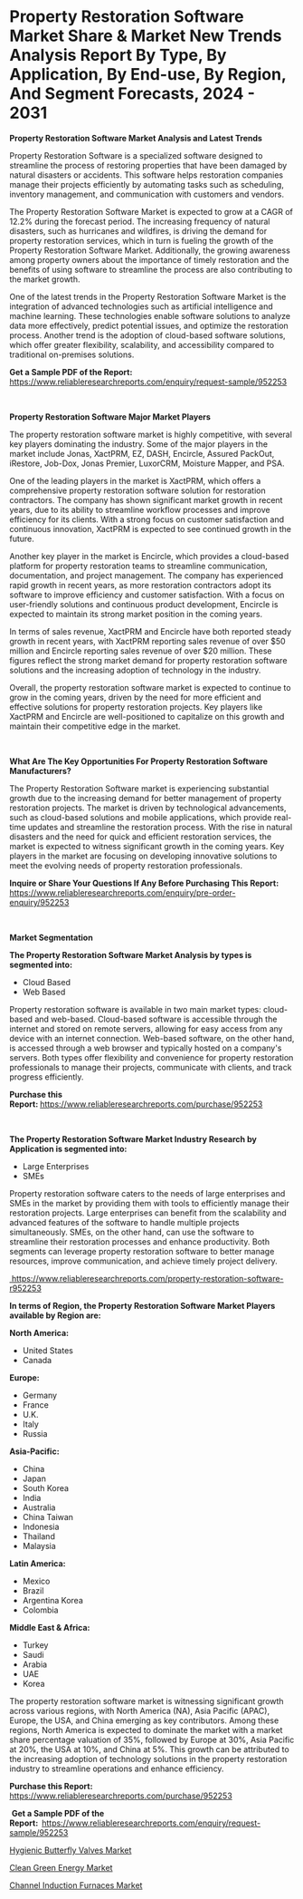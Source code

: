 <p><h1>Property Restoration Software Market Share & Market New Trends Analysis Report By Type, By Application, By End-use, By Region, And Segment Forecasts, 2024 - 2031</h1></p><p><strong>Property Restoration Software Market Analysis and Latest Trends</strong></p>
<p><p>Property Restoration Software is a specialized software designed to streamline the process of restoring properties that have been damaged by natural disasters or accidents. This software helps restoration companies manage their projects efficiently by automating tasks such as scheduling, inventory management, and communication with customers and vendors.</p><p>The Property Restoration Software Market is expected to grow at a CAGR of 12.2% during the forecast period. The increasing frequency of natural disasters, such as hurricanes and wildfires, is driving the demand for property restoration services, which in turn is fueling the growth of the Property Restoration Software Market. Additionally, the growing awareness among property owners about the importance of timely restoration and the benefits of using software to streamline the process are also contributing to the market growth.</p><p>One of the latest trends in the Property Restoration Software Market is the integration of advanced technologies such as artificial intelligence and machine learning. These technologies enable software solutions to analyze data more effectively, predict potential issues, and optimize the restoration process. Another trend is the adoption of cloud-based software solutions, which offer greater flexibility, scalability, and accessibility compared to traditional on-premises solutions.</p></p>
<p><strong>Get a Sample PDF of the Report:&nbsp;</strong> <a href="https://www.reliableresearchreports.com/enquiry/request-sample/952253">https://www.reliableresearchreports.com/enquiry/request-sample/952253</a></p>
<p>&nbsp;</p>
<p><strong>Property Restoration Software Major Market Players</strong></p>
<p><p>The property restoration software market is highly competitive, with several key players dominating the industry. Some of the major players in the market include Jonas, XactPRM, EZ, DASH, Encircle, Assured PackOut, iRestore, Job-Dox, Jonas Premier, LuxorCRM, Moisture Mapper, and PSA.</p><p>One of the leading players in the market is XactPRM, which offers a comprehensive property restoration software solution for restoration contractors. The company has shown significant market growth in recent years, due to its ability to streamline workflow processes and improve efficiency for its clients. With a strong focus on customer satisfaction and continuous innovation, XactPRM is expected to see continued growth in the future.</p><p>Another key player in the market is Encircle, which provides a cloud-based platform for property restoration teams to streamline communication, documentation, and project management. The company has experienced rapid growth in recent years, as more restoration contractors adopt its software to improve efficiency and customer satisfaction. With a focus on user-friendly solutions and continuous product development, Encircle is expected to maintain its strong market position in the coming years.</p><p>In terms of sales revenue, XactPRM and Encircle have both reported steady growth in recent years, with XactPRM reporting sales revenue of over $50 million and Encircle reporting sales revenue of over $20 million. These figures reflect the strong market demand for property restoration software solutions and the increasing adoption of technology in the industry.</p><p>Overall, the property restoration software market is expected to continue to grow in the coming years, driven by the need for more efficient and effective solutions for property restoration projects. Key players like XactPRM and Encircle are well-positioned to capitalize on this growth and maintain their competitive edge in the market.</p></p>
<p>&nbsp;</p>
<p><strong>What Are The Key Opportunities For Property Restoration Software Manufacturers?</strong></p>
<p><p>The Property Restoration Software market is experiencing substantial growth due to the increasing demand for better management of property restoration projects. The market is driven by technological advancements, such as cloud-based solutions and mobile applications, which provide real-time updates and streamline the restoration process. With the rise in natural disasters and the need for quick and efficient restoration services, the market is expected to witness significant growth in the coming years. Key players in the market are focusing on developing innovative solutions to meet the evolving needs of property restoration professionals.</p></p>
<p><strong>Inquire or Share Your Questions If Any Before Purchasing This Report:</strong> <a href="https://www.reliableresearchreports.com/enquiry/pre-order-enquiry/952253">https://www.reliableresearchreports.com/enquiry/pre-order-enquiry/952253</a></p>
<p>&nbsp;</p>
<p><strong>Market Segmentation</strong></p>
<p><strong>The Property Restoration Software Market Analysis by types is segmented into:</strong></p>
<p><ul><li>Cloud Based</li><li>Web Based</li></ul></p>
<p><p>Property restoration software is available in two main market types: cloud-based and web-based. Cloud-based software is accessible through the internet and stored on remote servers, allowing for easy access from any device with an internet connection. Web-based software, on the other hand, is accessed through a web browser and typically hosted on a company's servers. Both types offer flexibility and convenience for property restoration professionals to manage their projects, communicate with clients, and track progress efficiently.</p></p>
<p><strong>Purchase this Report:&nbsp;</strong><a href="https://www.reliableresearchreports.com/purchase/952253">https://www.reliableresearchreports.com/purchase/952253</a></p>
<p>&nbsp;</p>
<p><strong>The Property Restoration Software Market Industry Research by Application is segmented into:</strong></p>
<p><ul><li>Large Enterprises</li><li>SMEs</li></ul></p>
<p><p>Property restoration software caters to the needs of large enterprises and SMEs in the market by providing them with tools to efficiently manage their restoration projects. Large enterprises can benefit from the scalability and advanced features of the software to handle multiple projects simultaneously. SMEs, on the other hand, can use the software to streamline their restoration processes and enhance productivity. Both segments can leverage property restoration software to better manage resources, improve communication, and achieve timely project delivery.</p></p>
<p><a href="https://www.reliableresearchreports.com/property-restoration-software-r952253">&nbsp;https://www.reliableresearchreports.com/property-restoration-software-r952253</a></p>
<p><strong>In terms of Region, the Property Restoration Software Market Players available by Region are:</strong></p>
<p>
    <p> <strong> North America: </strong>
        <ul>
            <li>United States</li>
            <li>Canada</li>
        </ul>
        </p> 
    <p> <strong> Europe: </strong>
        <ul>
            <li>Germany</li>
            <li>France</li>
            <li>U.K.</li>
            <li>Italy</li>
            <li>Russia</li>
        </ul>
        </p> 
    <p> <strong> Asia-Pacific: </strong>
        <ul>
            <li>China</li>
            <li>Japan</li>
            <li>South Korea</li>
            <li>India</li>
            <li>Australia</li>
            <li>China Taiwan</li>
            <li>Indonesia</li>
            <li>Thailand</li>
            <li>Malaysia</li>
        </ul>
        </p> 
    <p> <strong> Latin America: </strong>
        <ul>
            <li>Mexico</li>
            <li>Brazil</li>
            <li>Argentina Korea</li>
            <li>Colombia</li>
        </ul>
        </p> 
    <p> <strong> Middle East & Africa: </strong>
        <ul>
            <li>Turkey</li>
            <li>Saudi</li>
            <li>Arabia</li>
            <li>UAE</li>
            <li>Korea</li>
        </ul>
    </p>
    </p>
<p><p>The property restoration software market is witnessing significant growth across various regions, with North America (NA), Asia Pacific (APAC), Europe, the USA, and China emerging as key contributors. Among these regions, North America is expected to dominate the market with a market share percentage valuation of 35%, followed by Europe at 30%, Asia Pacific at 20%, the USA at 10%, and China at 5%. This growth can be attributed to the increasing adoption of technology solutions in the property restoration industry to streamline operations and enhance efficiency.</p></p>
<p><strong>Purchase this Report: </strong><a href="https://www.reliableresearchreports.com/purchase/952253">https://www.reliableresearchreports.com/purchase/952253</a></p>
<p>&nbsp;<strong>Get a Sample PDF of the Report:&nbsp;&nbsp;</strong><a href="https://www.reliableresearchreports.com/enquiry/request-sample/952253">https://www.reliableresearchreports.com/enquiry/request-sample/952253</a></p>
<p><strong></strong></p>
<p><p><a href="https://www.linkedin.com/pulse/hygienic-butterfly-valves-market-report-reveals-latest-trends-msy9f?trackingId=bJsO3rbBYdZpXt2fwAoVwA%3D%3D">Hygienic Butterfly Valves Market</a></p><p><a href="https://www.linkedin.com/pulse/clean-green-energy-market-key-successful-business-strategy-xom7f?trackingId=zd7G%2BGagdfUnb6has16kCw%3D%3D">Clean Green Energy Market</a></p><p><a href="https://www.linkedin.com/pulse/channel-induction-furnaces-market-research-report-its-history-ygjlf?trackingId=KWErHysIyBpboozyNIcfAw%3D%3D">Channel Induction Furnaces Market</a></p></p>